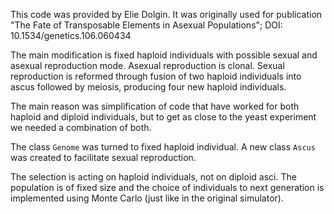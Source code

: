 This code was provided by Elie Dolgin. It was originally used for publication "The Fate of Transposable Elements in Asexual Populations"; DOI: 10.1534/genetics.106.060434

The main modification is fixed haploid individuals with possible sexual and asexual reproduction mode. Asexual reproduction is clonal. Sexual reproduction is reformed through fusion of two haploid individuals into ascus followed by meiosis, producing four new haploid individuals.

The main reason was simplification of code that have worked for both haploid and diploid individuals, but to get as close to the yeast experiment we needed a combination of both.

The class `Genome` was turned to fixed haploid individual.
A new class `Ascus` was created to facilitate sexual reproduction.

The selection is acting on haploid individuals, not on diploid asci. The population is of fixed size and the choice of individuals to next generation is implemented using Monte Carlo (just like in the original simulator).